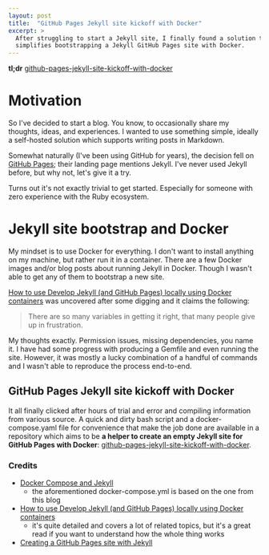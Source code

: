 ```yaml
---
layout: post
title:  "GitHub Pages Jekyll site kickoff with Docker"
excerpt: >
  After struggling to start a Jekyll site, I finally found a solution that
  simplifies bootstrapping a Jekyll GitHub Pages site with Docker.
---
```



**tl;dr** [github-pages-jekyll-site-kickoff-with-docker](https://github.com/DusanMadar/github-pages-jekyll-site-kickoff-with-docker)


# Motivation

So I've decided to start a blog. You know, to occasionally share my thoughts,
ideas, and experiences. I wanted to use something simple, ideally a self-hosted
solution which supports writing posts in Markdown.

Somewhat naturally (I've been using GitHub for years), the decision fell on
[GitHub Pages](https://pages.github.com/); their landing page mentions Jekyll.
I've never used Jekyll before, but why not, let's give it a try.

Turns out it's not exactly trivial to get started. Especially for someone with
zero experience with the Ruby ecosystem.

# Jekyll site bootstrap and Docker

My mindset is to use Docker for everything. I don't want to install anything
on my machine, but rather run it in a container. There are a few Docker images
and/or blog posts about running Jekyll in Docker. Though I wasn't able to get
any of them to bootstrap a new site.

[How to use Develop Jekyll (and GitHub Pages)
locally using Docker containers](https://github.com/BillRaymond/my-jekyll-docker-website)
was uncovered after some digging and it claims the following:

> There are so many variables in getting it right, that many people give up in
frustration.

My thoughts exactly. Permission issues, missing dependencies, you name it.
I have had some progress with producing a Gemfile and even running the site.
However, it was mostly a lucky combination of a handful of commands and I
wasn't able to reproduce the process end-to-end.

## GitHub Pages Jekyll site kickoff with Docker

It all finally clicked after hours of trial and error and compiling information
from various source. A quick and dirty bash script and a docker-compose.yaml
file for convenience that make the job done are available in a repository which
aims to be **a helper to create an empty Jekyll site for GitHub Pages
with Docker**:
[github-pages-jekyll-site-kickoff-with-docker](https://github.com/DusanMadar/github-pages-jekyll-site-kickoff-with-docker).


### Credits

- [Docker Compose and Jekyll](https://urre.me/writings/docker-compose-and-jekyll/)
  - the aforementioned docker-compose.yml is based on the one from this blog
- [How to use Develop Jekyll (and GitHub Pages) locally using Docker containers](
https://github.com/BillRaymond/my-jekyll-docker-website)
  - it's quite detailed and covers a lot of related topics, but it's a great
  read if you want to understand how the whole thing works
- [Creating a GitHub Pages site with Jekyll](https://docs.github.com/en/pages/setting-up-a-github-pages-site-with-jekyll/creating-a-github-pages-site-with-jekyll)
